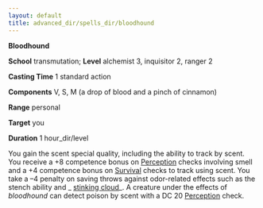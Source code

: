 ```yaml
---
layout: default
title: advanced_dir/spells_dir/bloodhound
---
```

 **Bloodhound**

**School** transmutation; **Level** alchemist 3, inquisitor 2, ranger 2

**Casting Time** 1 standard action

**Components** V, S, M (a drop of blood and a pinch of cinnamon)

**Range** personal

**Target** you

**Duration** 1 hour_dir/level

You gain the scent special quality, including the ability to track by scent. You receive a +8 competence bonus on [Perception](../../../../skills_dir/perception#_perception) checks involving smell and a +4 competence bonus on [Survival](../../../../skills_dir/survival#_survival) checks to track using scent. You take a –4 penalty on saving throws against odor-related effects such as the stench ability and _ [stinking cloud](../../../../spells_dir/stinkingCloud#_stinking-cloud)_. A creature under the effects of _bloodhound_ can detect poison by scent with a DC 20 [Perception](../../../../skills_dir/perception#_perception) check.

